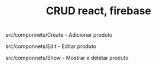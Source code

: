<div align='center'>
  <h1>CRUD react, firebase<h1>
</div>
<div>
  <p>src/componnets/Create - Adicionar produto</p>
  <p>src/componnets/Edit - Editar produto</p>
  <p>src/componnets/Show - Mostrar e deletar produto</p>
</div>
